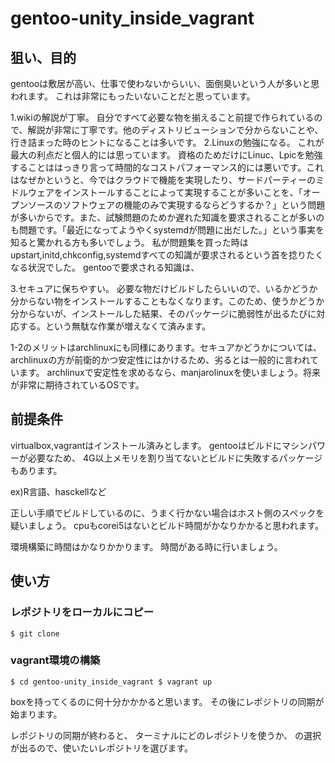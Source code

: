 # gentoo-unity_inside_vagrant
## 狙い、目的
gentooは敷居が高い、仕事で使わないからいい、面倒臭いという人が多いと思われます。
これは非常にもったいないことだと思っています。

1.wikiの解説が丁寧。
  自分ですべて必要な物を揃えること前提で作られているので、解説が非常に丁寧です。他のディストリビューションで分からないことや、行き詰まった時のヒントになることは多いです。
2.Linuxの勉強になる。
  これが最大の利点だと個人的には思っています。
  資格のためだけにLinuc、Lpicを勉強することははっきり言って時間的なコストパフォーマンス的には悪いです。これはなぜかというと、今ではクラウドで機能を実現したり、サードパーティーのミドルウェアをインストールすることによって実現することが多いことを、「オープンソースのソフトウェアの機能のみで実現するならどうするか？」という問題が多いからです。また、試験問題のためか遅れた知識を要求されることが多いのも問題です。「最近になってようやくsystemdが問題に出だした。」という事実を知ると驚かれる方も多いでしょう。
私が問題集を買った時はupstart,initd,chkconfig,systemdすべての知識が要求されるという首を捻りたくなる状況でした。
  gentooで要求される知識は、

3.セキュアに保ちやすい。
必要な物だけビルドしたらいいので、いるかどうか分からない物をインストールすることもなくなります。このため、使うかどうか分からないが、インストールした結果、そのパッケージに脆弱性が出るたびに対応する。という無駄な作業が増えなくて済みます。

1-2のメリットはarchlinuxにも同様にあります。セキュアかどうかについては、archlinuxの方が前衛的かつ安定性にはかけるため、劣るとは一般的に言われています。
archlinuxで安定性を求めるなら、manjarolinuxを使いましょう。将来が非常に期待されているOSです。
## 前提条件
virtualbox,vagrantはインストール済みとします。
gentooはビルドにマシンパワーが必要なため、
4G以上メモリを割り当てないとビルドに失敗するパッケージもあります。

ex)R言語、hasckellなど

正しい手順でビルドしているのに、うまく行かない場合はホスト側のスペックを疑いましょう。
cpuもcorei5はないとビルド時間がかなりかかると思われます。

環境構築に時間はかなりかかります。
時間がある時に行いましょう。
## 使い方
### レポジトリをローカルにコピー

`
$ git clone 
`

### vagrant環境の構築

`
$ cd gentoo-unity_inside_vagrant
$ vagrant up
`

boxを持ってくるのに何十分かかかると思います。
その後にレポジトリの同期が始まります。

レポジトリの同期が終わると、
ターミナルにどのレポジトリを使うか、
の選択が出るので、使いたいレポジトリを選びます。


